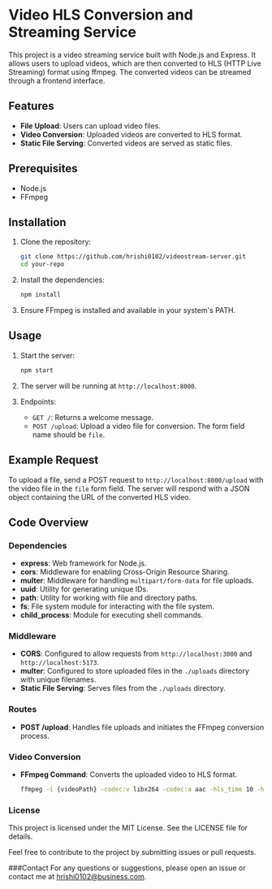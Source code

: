 # Video HLS Conversion and Streaming Service

This project is a video streaming service built with Node.js and Express. It allows users to upload videos, which are then converted to HLS (HTTP Live Streaming) format using ffmpeg. The converted videos can be streamed through a frontend interface.

## Features

- **File Upload**: Users can upload video files.
- **Video Conversion**: Uploaded videos are converted to HLS format.
- **Static File Serving**: Converted videos are served as static files.

## Prerequisites

- Node.js
- FFmpeg

## Installation

1. Clone the repository:

   ```bash
   git clone https://github.com/hrishi0102/videostream-server.git
   cd your-repo
   ```

2. Install the dependencies:

   ```bash
   npm install
   ```

3. Ensure FFmpeg is installed and available in your system's PATH.

## Usage

1. Start the server:

   ```bash
   npm start
   ```

2. The server will be running at `http://localhost:8000`.

3. Endpoints:
   - `GET /`: Returns a welcome message.
   - `POST /upload`: Upload a video file for conversion. The form field name should be `file`.

## Example Request

To upload a file, send a POST request to `http://localhost:8000/upload` with the video file in the `file` form field. The server will respond with a JSON object containing the URL of the converted HLS video.

## Code Overview

### Dependencies

- **express**: Web framework for Node.js.
- **cors**: Middleware for enabling Cross-Origin Resource Sharing.
- **multer**: Middleware for handling `multipart/form-data` for file uploads.
- **uuid**: Utility for generating unique IDs.
- **path**: Utility for working with file and directory paths.
- **fs**: File system module for interacting with the file system.
- **child_process**: Module for executing shell commands.

### Middleware

- **CORS**: Configured to allow requests from `http://localhost:3000` and `http://localhost:5173`.
- **multer**: Configured to store uploaded files in the `./uploads` directory with unique filenames.
- **Static File Serving**: Serves files from the `./uploads` directory.

### Routes

- **POST /upload**: Handles file uploads and initiates the FFmpeg conversion process.

### Video Conversion

- **FFmpeg Command**: Converts the uploaded video to HLS format.

  ```bash
  ffmpeg -i {videoPath} -codec:v libx264 -codec:a aac -hls_time 10 -hls_playlist_type vod -hls_segment_filename "{outputPath}/segment%03d.ts" -start_number 0 {hlsPath}

  ```

### License

This project is licensed under the MIT License. See the LICENSE file for details.

Feel free to contribute to the project by submitting issues or pull requests.

###Contact
For any questions or suggestions, please open an issue or contact me at hrishi0102@business.com.
